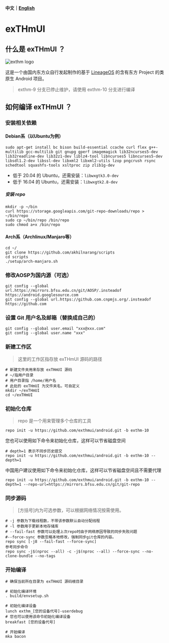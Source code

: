 **中文｜[English](https://github.com/exthmui/android/blob/exthm-10/README_EN.md)**

# exTHmUI

## 什么是 exTHmUI ？

![exthm logo](https://i.niupic.com/images/2020/06/16/8gWB.png)

这是一个由国内东方众自行发起制作的基于 [LineageOS](https://github.com/LineageOS) 的含有东方 Project 的类原生 Android 项目。

> exthm-9 分支已停止维护，请使用 exthm-10 分支进行编译

## 如何编译 exTHmUI ？

### 安装相关依赖

#### Debian系（以Ubuntu为例）

```shell
sudo apt-get install bc bison build-essential ccache curl flex g++-multilib gcc-multilib git gnupg gperf imagemagick lib32ncurses5-dev lib32readline-dev lib32z1-dev liblz4-tool libncurses5 libncurses5-dev libsdl1.2-dev libssl-dev libxml2 libxml2-utils lzop pngcrush rsync schedtool squashfs-tools xsltproc zip zlib1g-dev
```

- 低于 20.04 的 Ubuntu，还需安装：`libwxgtk3.0-dev`
- 低于 16.04 的 Ubuntu，还需安装：`libwxgtk2.8-dev`

##### 安装 repo

```shell
mkdir -p ~/bin
curl https://storage.googleapis.com/git-repo-downloads/repo > ~/bin/repo
sudo cp ~/bin/repo /bin/repo
sudo chmod a+x /bin/repo
```

#### Arch系（Archlinux/Manjaro等）
```
cd ~/
git clone https://github.com/akhilnarang/scripts
cd scripts
./setup/arch-manjaro.sh
```

### 修改AOSP为国内源（可选）

```
git config --global url.https://mirrors.bfsu.edu.cn/git/AOSP/.insteadof https://android.googlesource.com
git config --global url.https://github.com.cnpmjs.org/.insteadof https://github.com
```

### 设置 Git 用户名及邮箱（替换成自己的）

```shell
git config --global user.email "xxx@xxx.com"
git config --global user.name "xxx"
```

### 新建工作区

> 这里的工作区指存放 exTHmUI 源码的路径

```shell
# 新建文件夹用来存放 exTHmUI 源码
# ~/指用户目录
# 用户目录指 /home/用户名
# 此处的 exTHmUI 为文件夹名，可自定义
mkdir ~/exTHmUI
cd ~/exTHmUI
```

### 初始化仓库

> repo 是一个用来管理多个仓库的工具

```shell
repo init -u https://github.com/exthmui/android.git -b exthm-10
```

您也可以使用如下命令来初始化仓库，这样可以节省磁盘空间

```shell
# depth=1 表示不同步历史提交
repo init -u https://github.com/exthmui/android.git -b exthm-10 --depth=1
```

中国用户建议使用如下命令来初始化仓库，这样可以节省磁盘空间且不需要代理

```shell
repo init -u https://github.com/exthmui/android.git -b exthm-10 --depth=1 --repo-url=https://mirrors.bfsu.edu.cn/git/git-repo
```

### 同步源码

> [方括号]内为可选参数，可以根据网络情况按需使用。

```shell
# -j 参数为下载线程数，不带该参数默认自动分配线程
# -l 参数用于更新本地存储库
# --fail-fast 参数可以处理上次repo时由于网络原因导致的同步失败问题
#--force-sync 参数忽略本地修改，强制同步git仓库的内容。
repo sync [-j8 --fail-fast --force-sync]
参考同步命令
repo sync -j$(nproc --all) -c -j$(nproc --all) --force-sync --no-clone-bundle --no-tags
```

### 开始编译

```shell
# 确保当前所在目录为 exTHmUI 源码根目录

# 初始化编译环境
. build/envsetup.sh

# 初始化编译设备
lunch exthm_[您的设备代号]-userdebug
# 您也可以使用该命令初始化编译设备
breakfast [您的设备代号]

# 开始编译
mka bacon
```
